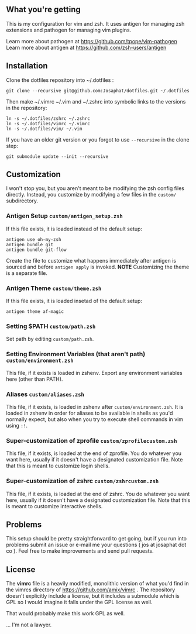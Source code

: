 What you're getting
------------------------------
This is my configuration for vim and zsh.  It uses antigen for
managing zsh extensions and pathogen for managing vim plugins.

Learn more about pathogen at https://github.com/tpope/vim-pathogen
Learn more about antigen at https://github.com/zsh-users/antigen

Installation
------------------------------
Clone the dotfiles repository into ~/.dotfiles :

    git clone --recursive git@github.com:Josaphat/dotfiles.git ~/.dotfiles

Then make ~/.vimrc ~/.vim and ~/.zshrc into symbolic links to the
versions in the repository:

    ln -s ~/.dotfiles/zshrc ~/.zshrc
    ln -s ~/.dotfiles/vimrc ~/.vimrc
    ln -s ~/.dotfiles/vim/ ~/.vim

If you have an older git version or you forgot to use `--recursive` in
the clone step:

    git submodule update --init --recursive

Customization
------------------------------
I won't stop you, but you aren't meant to be modifying the zsh config
files directly.  Instead, you customize by modifying a few files in
the `custom/` subdirectory.

### Antigen Setup `custom/antigen_setup.zsh`
If this file exists, it is loaded instead of the default setup:

    antigen use oh-my-zsh
	antigen bundle git
	antigen bundle git-flow

Create the file to customize what happens immediately after antigen is
sourced and before `antigen apply` is invoked. **NOTE** Customizing
the theme is a separate file.

### Antigen Theme `custom/theme.zsh`
If this file exists, it is loaded insetad of the default setup:

    antigen theme af-magic

### Setting $PATH `custom/path.zsh`
Set path by editing `custom/path.zsh`.

### Setting Environment Variables (that aren't path) `custom/environment.zsh`
This file, if it exists is loaded in zshenv.  Export any environment
variables here (other than PATH).

### Aliases `custom/aliases.zsh`
This file, if it exists, is loaded in zshenv after
`custom/environment.zsh`.  It is loaded in zshenv in order for aliases
to be available in shells as you'd normally expect, but also when you
try to execute shell commands in vim using `:!`.

### Super-customization of zprofile `custom/zprofilecustom.zsh`
This file, if it exists, is loaded at the end of zprofile.  You do
whatever you want here, usually if it doesn't have a designated
customization file.  Note that this is meant to customize login
shells.

### Super-customization of zshrc `custom/zshrcustom.zsh`
This file, if it exists, is loaded at the end of zshrc.  You do
whatever you want here, usually if it doesn't have a designated
customization file.  Note that this is meant to customize interactive
shells.

Problems
------------------------------
This setup should be pretty straightforward to get going, but if you
run into problems submit an issue or e-mail me your questions ( jos at
josaphat dot co ).  Feel free to make improvements and send pull
requests.

License
------------------------------
The **vimrc** file is a heavily modified, monolithic version of what
you'd find in the vimrcs directory of https://github.com/amix/vimrc .
The repository doesn't explicitly include a license, but it includes a
submodule which is GPL so I would imagine it falls under the GPL
license as well.

That would probably make this work GPL as well.

... I'm not a lawyer.
